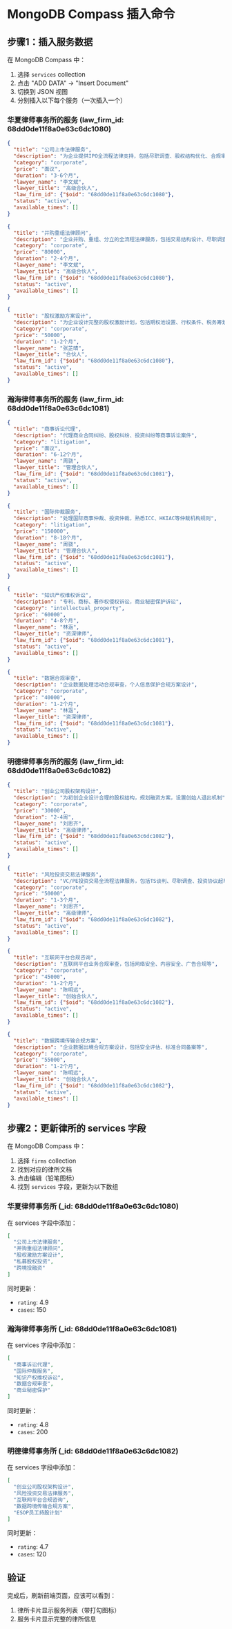 # MongoDB Compass 插入命令

## 步骤1：插入服务数据

在 MongoDB Compass 中：
1. 选择 `services` collection
2. 点击 "ADD DATA" -> "Insert Document"
3. 切换到 JSON 视图
4. 分别插入以下每个服务（一次插入一个）

### 华夏律师事务所的服务 (law_firm_id: 68dd0de11f8a0e63c6dc1080)

```json
{
  "title": "公司上市法律服务",
  "description": "为企业提供IPO全流程法律支持，包括尽职调查、股权结构优化、合规审查等",
  "category": "corporate",
  "price": "面议",
  "duration": "3-6个月",
  "lawyer_name": "李文斌",
  "lawyer_title": "高级合伙人",
  "law_firm_id": {"$oid": "68dd0de11f8a0e63c6dc1080"},
  "status": "active",
  "available_times": []
}
```

```json
{
  "title": "并购重组法律顾问",
  "description": "企业并购、重组、分立的全流程法律服务，包括交易结构设计、尽职调查、协议谈判等",
  "category": "corporate",
  "price": "80000",
  "duration": "2-4个月",
  "lawyer_name": "李文斌",
  "lawyer_title": "高级合伙人",
  "law_firm_id": {"$oid": "68dd0de11f8a0e63c6dc1080"},
  "status": "active",
  "available_times": []
}
```

```json
{
  "title": "股权激励方案设计",
  "description": "为企业设计完整的股权激励计划，包括期权池设置、行权条件、税务筹划等",
  "category": "corporate",
  "price": "50000",
  "duration": "1-2个月",
  "lawyer_name": "张芷晴",
  "lawyer_title": "合伙人",
  "law_firm_id": {"$oid": "68dd0de11f8a0e63c6dc1080"},
  "status": "active",
  "available_times": []
}
```

### 瀚海律师事务所的服务 (law_firm_id: 68dd0de11f8a0e63c6dc1081)

```json
{
  "title": "商事诉讼代理",
  "description": "代理商业合同纠纷、股权纠纷、投资纠纷等商事诉讼案件",
  "category": "litigation",
  "price": "面议",
  "duration": "6-12个月",
  "lawyer_name": "周骁",
  "lawyer_title": "管理合伙人",
  "law_firm_id": {"$oid": "68dd0de11f8a0e63c6dc1081"},
  "status": "active",
  "available_times": []
}
```

```json
{
  "title": "国际仲裁服务",
  "description": "处理国际商事仲裁、投资仲裁，熟悉ICC、HKIAC等仲裁机构规则",
  "category": "litigation",
  "price": "150000",
  "duration": "8-18个月",
  "lawyer_name": "周骁",
  "lawyer_title": "管理合伙人",
  "law_firm_id": {"$oid": "68dd0de11f8a0e63c6dc1081"},
  "status": "active",
  "available_times": []
}
```

```json
{
  "title": "知识产权维权诉讼",
  "description": "专利、商标、著作权侵权诉讼，商业秘密保护诉讼",
  "category": "intellectual_property",
  "price": "60000",
  "duration": "4-8个月",
  "lawyer_name": "林涵",
  "lawyer_title": "资深律师",
  "law_firm_id": {"$oid": "68dd0de11f8a0e63c6dc1081"},
  "status": "active",
  "available_times": []
}
```

```json
{
  "title": "数据合规审查",
  "description": "企业数据处理活动合规审查，个人信息保护合规方案设计",
  "category": "corporate",
  "price": "40000",
  "duration": "1-2个月",
  "lawyer_name": "林涵",
  "lawyer_title": "资深律师",
  "law_firm_id": {"$oid": "68dd0de11f8a0e63c6dc1081"},
  "status": "active",
  "available_times": []
}
```

### 明德律师事务所的服务 (law_firm_id: 68dd0de11f8a0e63c6dc1082)

```json
{
  "title": "创业公司股权架构设计",
  "description": "为初创企业设计合理的股权结构，规划融资方案，设置创始人退出机制",
  "category": "corporate",
  "price": "30000",
  "duration": "2-4周",
  "lawyer_name": "刘思齐",
  "lawyer_title": "高级律师",
  "law_firm_id": {"$oid": "68dd0de11f8a0e63c6dc1082"},
  "status": "active",
  "available_times": []
}
```

```json
{
  "title": "风险投资交易法律服务",
  "description": "VC/PE投资交易全流程法律服务，包括TS谈判、尽职调查、投资协议起草等",
  "category": "corporate",
  "price": "50000",
  "duration": "1-3个月",
  "lawyer_name": "刘思齐",
  "lawyer_title": "高级律师",
  "law_firm_id": {"$oid": "68dd0de11f8a0e63c6dc1082"},
  "status": "active",
  "available_times": []
}
```

```json
{
  "title": "互联网平台合规咨询",
  "description": "互联网平台业务合规审查，包括网络安全、内容安全、广告合规等",
  "category": "corporate",
  "price": "45000",
  "duration": "1-2个月",
  "lawyer_name": "陈明远",
  "lawyer_title": "创始合伙人",
  "law_firm_id": {"$oid": "68dd0de11f8a0e63c6dc1082"},
  "status": "active",
  "available_times": []
}
```

```json
{
  "title": "数据跨境传输合规方案",
  "description": "企业数据出境合规方案设计，包括安全评估、标准合同备案等",
  "category": "corporate",
  "price": "55000",
  "duration": "1-2个月",
  "lawyer_name": "陈明远",
  "lawyer_title": "创始合伙人",
  "law_firm_id": {"$oid": "68dd0de11f8a0e63c6dc1082"},
  "status": "active",
  "available_times": []
}
```

## 步骤2：更新律所的 services 字段

在 MongoDB Compass 中：
1. 选择 `firms` collection
2. 找到对应的律所文档
3. 点击编辑（铅笔图标）
4. 找到 `services` 字段，更新为以下数组

### 华夏律师事务所 (_id: 68dd0de11f8a0e63c6dc1080)

在 services 字段中添加：
```json
[
  "公司上市法律服务",
  "并购重组法律顾问",
  "股权激励方案设计",
  "私募股权投资",
  "跨境投融资"
]
```

同时更新：
- `rating`: 4.9
- `cases`: 150

### 瀚海律师事务所 (_id: 68dd0de11f8a0e63c6dc1081)

在 services 字段中添加：
```json
[
  "商事诉讼代理",
  "国际仲裁服务",
  "知识产权维权诉讼",
  "数据合规审查",
  "商业秘密保护"
]
```

同时更新：
- `rating`: 4.8
- `cases`: 200

### 明德律师事务所 (_id: 68dd0de11f8a0e63c6dc1082)

在 services 字段中添加：
```json
[
  "创业公司股权架构设计",
  "风险投资交易法律服务",
  "互联网平台合规咨询",
  "数据跨境传输合规方案",
  "ESOP员工持股计划"
]
```

同时更新：
- `rating`: 4.7
- `cases`: 120

## 验证

完成后，刷新前端页面，应该可以看到：
1. 律所卡片显示服务列表（带打勾图标）
2. 服务卡片显示完整的律所信息
